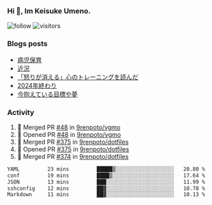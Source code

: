 ### Hi 👋, Im Keisuke Umeno.

<!--
**9renpoto/9renpoto** is a ✨ _special_ ✨ repository because its `README.md` (this file) appears on your GitHub profile.

Here are some ideas to get you started:

- 🔭 I’m currently working on ...
- 🌱 I’m currently learning ...
- 👯 I’m looking to collaborate on ...
- 🤔 I’m looking for help with ...
- 💬 Ask me about ...
- 📫 How to reach me: ...
- 😄 Pronouns: ...
- ⚡ Fun fact: ...
-->

![follow](https://img.shields.io/github/followers/9renpoto?label=Follow&style=social)
![visitors](https://komarev.com/ghpvc/?username=9renpoto&label=Profile%20views&color=0e75b6&style=flat)

### Blogs posts

<!-- BLOG-POST-LIST:START -->
- [病児保育](https://9renpoto.win/entry/2025/09/25/childcare_for_sick_children)
- [近況](https://9renpoto.win/entry/2025/04/05/current_status)
- [「怒りが消える」心のトレーニングを読んだ](https://9renpoto.win/entry/2025/02/01/anger-management)
- [2024年終わり](https://9renpoto.win/entry/2024/12/31/2024-end)
- [今抱えている目標や夢](https://9renpoto.win/entry/2024/12/02/objective)
<!-- BLOG-POST-LIST:END -->

### Activity

<!--START_SECTION:activity-->
1. 🎉 Merged PR [#48](https://github.com/9renpoto/vgmo/pull/48) in [9renpoto/vgmo](https://github.com/9renpoto/vgmo)
2. 💪 Opened PR [#48](https://github.com/9renpoto/vgmo/pull/48) in [9renpoto/vgmo](https://github.com/9renpoto/vgmo)
3. 🎉 Merged PR [#375](https://github.com/9renpoto/dotfiles/pull/375) in [9renpoto/dotfiles](https://github.com/9renpoto/dotfiles)
4. 💪 Opened PR [#375](https://github.com/9renpoto/dotfiles/pull/375) in [9renpoto/dotfiles](https://github.com/9renpoto/dotfiles)
5. 🎉 Merged PR [#374](https://github.com/9renpoto/dotfiles/pull/374) in [9renpoto/dotfiles](https://github.com/9renpoto/dotfiles)
<!--END_SECTION:activity-->

<!--START_SECTION:waka-->

```txt
YAML         23 mins         █████▒░░░░░░░░░░░░░░░░░░░   20.80 %
conf         19 mins         ████▒░░░░░░░░░░░░░░░░░░░░   17.64 %
JSON         13 mins         ███░░░░░░░░░░░░░░░░░░░░░░   11.99 %
sshconfig    12 mins         ██▓░░░░░░░░░░░░░░░░░░░░░░   10.78 %
Markdown     11 mins         ██▓░░░░░░░░░░░░░░░░░░░░░░   10.13 %
```

<!--END_SECTION:waka-->

